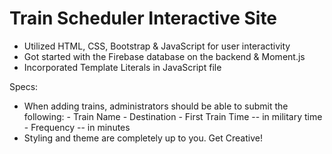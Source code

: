 # Train Scheduler Interactive Site

- Utilized HTML, CSS, Bootstrap & JavaScript for user interactivity
- Got started with the Firebase database on the backend & Moment.js
- Incorporated Template Literals in JavaScript file

Specs:
- When adding trains, administrators should be able to submit the following:
        - Train Name
        - Destination
        - First Train Time -- in military time
        - Frequency -- in minutes
- Styling and theme are completely up to you. Get Creative!
